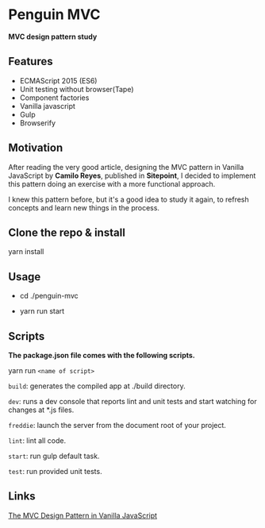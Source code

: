 # Penguin MVC

**MVC design pattern study**

## Features

* ECMAScript 2015 (ES6)
* Unit testing without browser(Tape)
* Component factories
* Vanilla javascript
* Gulp
* Browserify


## Motivation

After reading the very good article, designing the MVC pattern in Vanilla JavaScript by **Camilo Reyes**, published in **Sitepoint**, I decided to implement this pattern doing an exercise with a more functional approach.

I knew this pattern before, but it's a good idea to study it again, to refresh concepts and learn new things in the process.

## Clone the repo & install

yarn install


## Usage
* cd ./penguin-mvc

* yarn run start

## Scripts

**The package.json file comes with the following scripts.**

yarn run `<name of script>`

`build`: generates the compiled app at ./build directory.

`dev`: runs a dev console that reports lint and unit tests and start watching for changes at *.js files.

`freddie`: launch the server from the document root of your project.

`lint`: lint all code.

`start`: run gulp default task.

`test`: run provided unit tests.


## Links

[The MVC Design Pattern in Vanilla JavaScript](https://www.sitepoint.com/mvc-design-pattern-javascript/)

